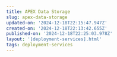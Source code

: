 ```yaml
---
title: APEX Data Storage
slug: apex-data-storage
updated-on: '2024-12-18T22:15:47.947Z'
created-on: '2024-12-18T22:13:42.655Z'
published-on: '2024-12-18T22:25:03.978Z'
layout: '[deployment-services].html'
tags: deployment-services
---
```



